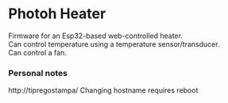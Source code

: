 # Photoh Heater

Firmware for an Esp32-based web-controlled heater.  
Can control temperature using a temperature sensor/transducer.  
Can control a fan.  

### Personal notes
http://tipregostampa/
Changing hostname requires reboot
